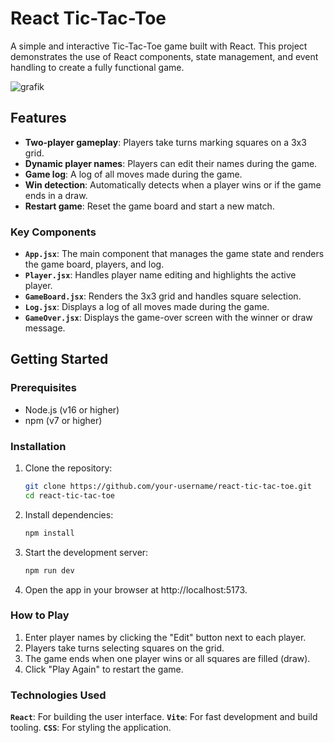 # React Tic-Tac-Toe

A simple and interactive Tic-Tac-Toe game built with React. This project demonstrates the use of React components, state management, and event handling to create a fully functional game.

![grafik](https://github.com/user-attachments/assets/cc75c1ff-f502-4271-acf9-8137f8989f6c)


## Features

- **Two-player gameplay**: Players take turns marking squares on a 3x3 grid.
- **Dynamic player names**: Players can edit their names during the game.
- **Game log**: A log of all moves made during the game.
- **Win detection**: Automatically detects when a player wins or if the game ends in a draw.
- **Restart game**: Reset the game board and start a new match.


### Key Components

- **`App.jsx`**: The main component that manages the game state and renders the game board, players, and log.
- **`Player.jsx`**: Handles player name editing and highlights the active player.
- **`GameBoard.jsx`**: Renders the 3x3 grid and handles square selection.
- **`Log.jsx`**: Displays a log of all moves made during the game.
- **`GameOver.jsx`**: Displays the game-over screen with the winner or draw message.

## Getting Started

### Prerequisites

- Node.js (v16 or higher)
- npm (v7 or higher)

### Installation

1. Clone the repository:
   ```bash
   git clone https://github.com/your-username/react-tic-tac-toe.git
   cd react-tic-tac-toe
   
2. Install dependencies:
   ```bash
   npm install
   
3. Start the development server:
   ```bash
   npm run dev

4. Open the app in your browser at http://localhost:5173.


### How to Play

1. Enter player names by clicking the "Edit" button next to each player.
2. Players take turns selecting squares on the grid.
3. The game ends when one player wins or all squares are filled (draw).
4. Click "Play Again" to restart the game.

   
### Technologies Used

**`React`**: For building the user interface.
**`Vite`**: For fast development and build tooling.
**`CSS`**: For styling the application.
